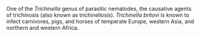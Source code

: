 [//]: # (Created by ./bin/manage_files.pl from ./species/Trichinella_britovi/Trichinella_britovi.about.html on Thu Jun 11 13:46:10 2020)
One of the _Trichinella_ genus of parasitic nematodes, the causative agents of trichinosis (also known as trichinellosis). _Trichinella britovi_ is known to infect carnivores, pigs, and horses of temperate Europe, western Asia, and northern and western Africa.
